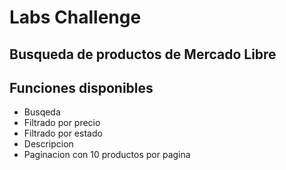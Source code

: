 # Labs Challenge

## Busqueda de productos de Mercado Libre 


## Funciones disponibles
- Busqeda
- Filtrado por precio
- Filtrado por estado
- Descripcion
- Paginacion con 10 productos por pagina

